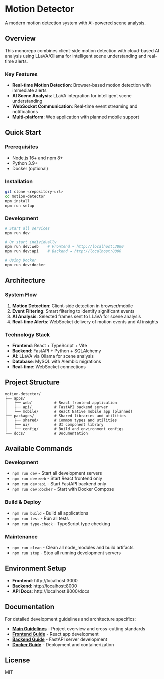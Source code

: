 # Motion Detector

A modern motion detection system with AI-powered scene analysis.

## Overview

This monorepo combines client-side motion detection with cloud-based AI analysis using LLaVA/Ollama for intelligent scene understanding and real-time alerts.

### Key Features

- **Real-time Motion Detection**: Browser-based motion detection with immediate alerts
- **AI Scene Analysis**: LLaVA integration for intelligent scene understanding
- **WebSocket Communication**: Real-time event streaming and notifications
- **Multi-platform**: Web application with planned mobile support

## Quick Start

### Prerequisites
- Node.js 16+ and npm 8+
- Python 3.9+ 
- Docker (optional)

### Installation

```bash
git clone <repository-url>
cd motion-detector
npm install
npm run setup
```

### Development

```bash
# Start all services
npm run dev

# Or start individually  
npm run dev:web    # Frontend → http://localhost:3000
npm run dev:api    # Backend → http://localhost:8000

# Using Docker
npm run dev:docker
```

## Architecture

### System Flow
1. **Motion Detection**: Client-side detection in browser/mobile
2. **Event Filtering**: Smart filtering to identify significant events
3. **AI Analysis**: Selected frames sent to LLaVA for scene analysis
4. **Real-time Alerts**: WebSocket delivery of motion events and AI insights

### Technology Stack
- **Frontend**: React + TypeScript + Vite
- **Backend**: FastAPI + Python + SQLAlchemy
- **AI**: LLaVA via Ollama for scene analysis
- **Database**: MySQL with Alembic migrations
- **Real-time**: WebSocket connections

## Project Structure

```
motion-detector/
├── apps/
│   ├── web/          # React frontend application
│   ├── api/          # FastAPI backend server
│   └── mobile/       # React Native mobile app (planned)
├── packages/         # Shared libraries and utilities
│   ├── shared/       # Common types and utilities
│   ├── ui/           # UI component library
│   └── config/       # Build and environment configs
└── docs/             # Documentation
```

## Available Commands

### Development
- `npm run dev` - Start all development servers
- `npm run dev:web` - Start React frontend only
- `npm run dev:api` - Start FastAPI backend only
- `npm run dev:docker` - Start with Docker Compose

### Build & Deploy
- `npm run build` - Build all applications
- `npm run test` - Run all tests
- `npm run type-check` - TypeScript type checking

### Maintenance
- `npm run clean` - Clean all node_modules and build artifacts
- `npm run stop` - Stop all running development servers

## Environment Setup

- **Frontend**: http://localhost:3000
- **Backend**: http://localhost:8000  
- **API Docs**: http://localhost:8000/docs

## Documentation

For detailed development guidelines and architecture specifics:

- **[Main Guidelines](CLAUDE.md)** - Project overview and cross-cutting standards
- **[Frontend Guide](apps/web/CLAUDE.md)** - React app development
- **[Backend Guide](apps/api/CLAUDE.md)** - FastAPI server development
- **[Docker Guide](docker/CLAUDE.md)** - Deployment and containerization

## License

MIT